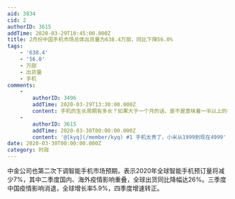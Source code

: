 ```yaml
---
aid: 3834
cid: 2
authorID: 3615
addTime: 2020-03-29T10:45:00.000Z
title: 2月份中国手机市场总体出货量为638.4万部，同比下降56.0%
tags:
    - '638.4'
    - '56.0'
    - 万部
    - 出货量
    - 手机
comments:
    -
        authorID: 3496
        addTime: 2020-03-29T13:30:00.000Z
        content: 手机的生长周期有多长？如果大于一个月的话，是不是意味着一半以上的都积压了？
    -
        authorID: 3615
        addTime: 2020-03-30T00:00:00.000Z
        content: '@[kyq](/member/kyq) #1 手机太贵了，小米从1999到现在4999'
date: 2020-03-30T00:00:00.000Z
category: 时政
---
```


中金公司也第二次下调智能手机市场预期，表示2020年全球智能手机预订量将减少7%，其中二季度国内、海外疫情影响重叠，全球出货同比降幅达26%。三季度中国疫情影响消退，全球增长率5.9%，四季度增速转正。
